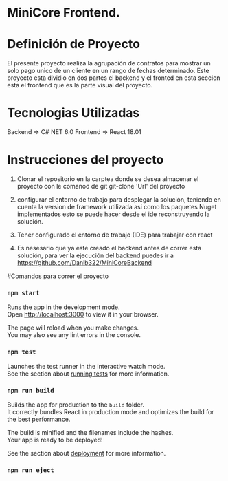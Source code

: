 # MiniCore Frontend.

# Definición de Proyecto
El presente proyecto realiza la agrupación de contratos para mostrar un solo pago unico de un cliente en un rango de fechas determinado.
Este proyecto esta dividio en dos partes el backend y el fronted  en esta seccion esta el frontend que es la parte visual del proyecto.

# Tecnologias Utilizadas 
Backend => C# NET 6.0
Frontend => React 18.01

# Instrucciones del proyecto
1. Clonar el repositorio en la carptea donde se desea almacenar el proyecto con le comanod de git git-clone 'Url' del proyecto

2. configurar el entorno de trabajo para desplegar la solución, teniendo en cuenta la version de framework utilizada asi como los paquetes Nuget implementados esto se puede hacer desde el ide reconstruyendo la solución.

3. Tener configurado el entorno de trabajo (IDE) para trabajar con react

4. Es nesesario que ya este creado el backend antes de correr esta solución, para ver la ejecución del backend puedes ir a https://github.com/Danib322/MiniCoreBackend


#Comandos para correr el proyecto

### `npm start`

Runs the app in the development mode.\
Open [http://localhost:3000](http://localhost:3000) to view it in your browser.

The page will reload when you make changes.\
You may also see any lint errors in the console.

### `npm test`

Launches the test runner in the interactive watch mode.\
See the section about [running tests](https://facebook.github.io/create-react-app/docs/running-tests) for more information.

### `npm run build`

Builds the app for production to the `build` folder.\
It correctly bundles React in production mode and optimizes the build for the best performance.

The build is minified and the filenames include the hashes.\
Your app is ready to be deployed!

See the section about [deployment](https://facebook.github.io/create-react-app/docs/deployment) for more information.

### `npm run eject`



